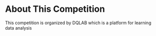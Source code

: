 # About This Competition
This competition is organized by DQLAB which is a platform for learning data analysis
